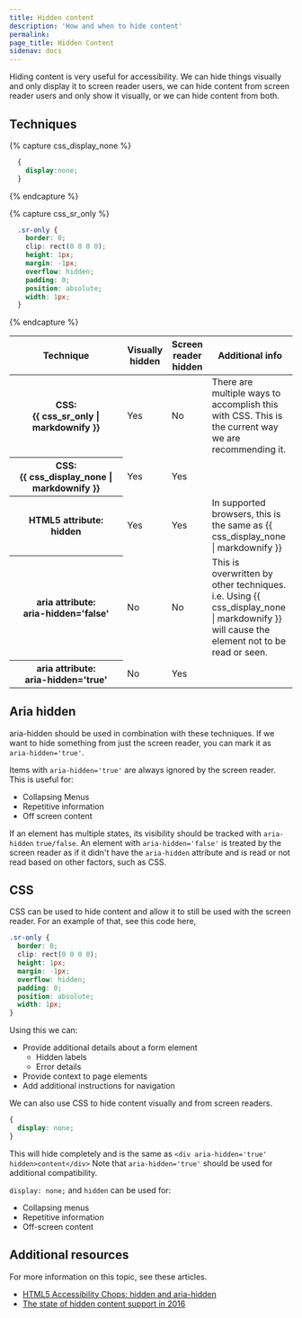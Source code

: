 ```yaml
---
title: Hidden content
description: 'How and when to hide content'
permalink:
page_title: Hidden Content
sidenav: docs
---
```


Hiding content is very useful for accessibility. We can hide things visually and only display it to screen reader users, we can hide content from screen reader users and only show it visually, or we can hide content from both.

## Techniques
{% capture css_display_none %}
  ```css
    {
      display:none;
    }
  ```
{% endcapture %}

{% capture css_sr_only %}
  ```css
    .sr-only {
      border: 0;
      clip: rect(0 0 0 0);
      height: 1px;
      margin: -1px;
      overflow: hidden;
      padding: 0;
      position: absolute;
      width: 1px;
    }
  ```
{% endcapture %}
<table>
<thead>
  <tr>
    <th style="width:40%;" scope='col'>
      Technique
    </th>
    <th scope='col'>
      Visually hidden
    </th>
    <th scope='col'>
      Screen reader hidden
    </th>
    <th scope='col'>
      Additional info
    </th>
  </tr>
</thead>
<tbody>
  <tr>
    <th scope='row'>
      CSS:<br> {{ css_sr_only | markdownify }}
    </th>
    <td>Yes</td>
    <td>No</td>
    <td>There are multiple ways to accomplish this with CSS. This is the current way we are recommending it.</td>
  </tr>
  <tr>
    <th scope='row'>
      CSS:<br>
      {{ css_display_none | markdownify }}
    </th>
    <td>Yes</td>
    <td>Yes</td>
    <td></td>
  </tr>
  <tr>
    <th scope='row'>
      HTML5 attribute:<br>
      <strong>hidden</strong>
    </th>
    <td>Yes</td>
    <td>Yes</td>
    <td>In supported browsers, this is the same as {{ css_display_none | markdownify }}</td>
  </tr>
  <tr>
    <th scope='row'>
      aria attribute:<br>
      <strong>aria-hidden='false'</strong>
    </th>
    <td>No</td>
    <td>No</td>
    <td>This is overwritten by other techniques. i.e. Using {{ css_display_none | markdownify }} will cause the element not to be read or seen.</td>
  </tr>
  <tr>
    <th scope='row'>
      aria attribute:<br>
      <strong>aria-hidden='true'</strong>
    </th>
    <td>No</td>
    <td>Yes</td>
    <td></td>
  </tr>
</tbody>
</table>

## Aria hidden

aria-hidden should be used in combination with these techniques. If we want to hide something from just the screen reader, you can mark it as `aria-hidden='true'`.

Items with `aria-hidden='true'` are always ignored by the screen reader.
This is useful for:

- Collapsing Menus
- Repetitive information
- Off screen content

If an element has multiple states, its visibility should be tracked with `aria-hidden` `true/false`. An element with `aria-hidden='false'` is treated by the screen reader as if it didn't have the `aria-hidden` attribute and is read or not read based on other factors, such as CSS.

## CSS

CSS can be used to hide content and allow it to still be used with the screen reader. For an example of that, see this code here,

```css
.sr-only {
  border: 0;
  clip: rect(0 0 0 0);
  height: 1px;
  margin: -1px;
  overflow: hidden;
  padding: 0;
  position: absolute;
  width: 1px;
}
```

Using this we can:

- Provide additional details about a form element
  - Hidden labels
  - Error details
- Provide context to page elements
- Add additional instructions for navigation

We can also use CSS to hide content visually and from screen readers.

```css
{
  display: none;
}
```

This will hide completely and is the same as `<div aria-hidden='true' hidden>content</div>` Note that `aria-hidden='true'` should be used for additional compatibility.

`display: none;` and `hidden` can be used for:

- Collapsing menus
- Repetitive information
- Off-screen content

## Additional resources

For more information on this topic, see these articles.

- [HTML5 Accessibility Chops: hidden and aria-hidden](https://www.tpgi.com/html5-accessibility-chops-hidden-and-aria-hidden/)
- [The state of hidden content support in 2016](https://www.tpgi.com/the-state-of-hidden-content-support-in-2016/)

